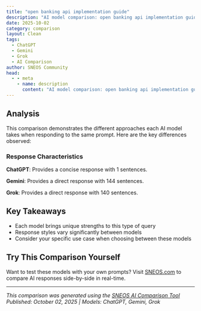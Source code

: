 ```yaml
---
title: "open banking api implementation guide"
description: "AI model comparison: open banking api implementation guide..."
date: 2025-10-02
category: comparison
layout: Clean
tags:
  - ChatGPT
  - Gemini
  - Grok
  - AI Comparison
author: SNEOS Community
head:
  - - meta
    - name: description
      content: "AI model comparison: open banking api implementation guide..."
---
```


<ChatComparison
  title="open banking api implementation guide"
  prompt="open banking api implementation guide"
  :responses='{
    "ChatGPT": "Implementing an Open Banking API involves several steps, including understanding the framework, complying with regulations, and building the API itself. Below is a high-level implementation guide to help you get started. Note that Open Banking regulations and requirements may vary by jurisdiction (e.g., PSD2 in Europe, Open Banking in the UK, etc.).\n\n### 1. Understand the Regulatory Framework\n#### a. Overview\n- Open Banking is rooted in regulatory frameworks that require banks and financial institutions to provide third-party providers (TPPs) access to financial data.\n  \n#### b. Compliance\n- Familiarize yourself with the relevant regulations, such as PSD2 in the EU, Open Banking standards in the UK, or other local regulations. \n\n### 2. Define API Requirements\n#### a. API Specifications\n- Determine what types of data your API will expose (e.g., account information, transaction history).\n- Decide on the functionality (e.g., payment initiation, account access).\n\n#### b. Use Cases\n- Define key use cases, such as a TPP accessing account balances or initiating a payment.\n\n### 3. Identify Stakeholders\n#### a. Internal Stakeholders\n- Product Management, R&D, Compliance, Security, and IT teams.\n\n#### b. External Stakeholders\n- Third-Party Providers (TPPs), regulators, and customers.\n\n### 4. Choose the Technology Stack\n#### a. API Design\n- RESTful API is widely used, but GraphQL could be an option too.\n- Follow best practices for API design, ensuring clarity and usability.\n\n#### b. Security Protocols\n- Implement OAuth 2.0 for authentication and authorization.\n- Secure your API with Transport Layer Security (TLS).\n\n### 5. Develop API\n#### a. Build the Core Features\n- **Authentication**: Implement OAuth 2.0 for token-based access.\n- **Endpoints Creation**: Create endpoints for the identified functionalities - e.g., account information, payments.\n- **Error Handling**: Implement robust error handling and response structures.\n\n#### b. Data Formats\n- Use standard data formats such as JSON or XML.\n\n### 6. Implement Security Measures\n#### a. Data Protection\n- Encrypt sensitive data at rest and in transit.\n- Implement access controls.\n\n#### b. Logging and Monitoring\n- Identify audit logs for user access and transactions.\n\n### 7. Testing\n#### a. Unit and Integration Testing\n- Test individual components and interactions between those components.\n\n#### b. Security Testing\n- Engage in penetration testing to find vulnerabilities.\n\n#### c. Compliance Testing\n- Ensure that your implementation meets regulatory requirements.\n\n### 8. Documentation\n#### a. API Documentation\n- Create comprehensive documentation for your API users (TPPs).\n- Use tools like Swagger/OpenAPI for auto-generating interactive documentation.\n\n#### b. User Guides \n- Provide integration guides, sample code, and FAQ sections.\n\n### 9. Launch the API\n#### a. Beta Testing\n- Release the API to a select group of TPPs for feedback and early use.\n\n#### b. Production Rollout\n- After adequate testing and feedback incorporation, launch the API.\n\n### 10. Monitor and Maintain\n#### a. Performance Monitoring\n- Implement API monitoring tools to keep track of performance, errors, and usages.\n\n#### b. Regular Updates and Compliance Checks\n- Regularly update the API as per feedback and regulatory changes.\n\n### 11. Community Engagement\n- Engage with the developer community for ongoing support and feature requests.\n\n### Conclusion\nImplementing an Open Banking API requires careful planning, compliance with regulations, and a focus on security and user experience. Collaborate with stakeholders, maintain high-quality documentation, and engage with the developer community for a successful rollout. Stay updated with regulatory changes and customer feedback to continuously enhance the API.",
    "Gemini": "Okay, let\u0027s create a comprehensive implementation guide for Open Banking APIs. This guide will cover key aspects, from understanding the fundamentals to practical implementation steps.\n\n**Open Banking API Implementation Guide**\n\n**1. Introduction to Open Banking**\n\n*   **What is Open Banking?** Open Banking is a secure and standardized way for third-party providers (TPPs) to access a customer\u0027s financial data and initiate payments on their behalf with the customer\u0027s explicit consent.  It aims to increase competition, innovation, and transparency in the financial services industry.\n*   **Key Players:**\n    *   **Account Servicing Payment Service Providers (ASPSPs):** Banks and financial institutions holding customer accounts.  They are obligated to provide APIs for TPP access.\n    *   **Third-Party Providers (TPPs):**  Organizations using the APIs to offer services like account aggregation, payment initiation, and personalized financial advice.\n    *   **Customers:**  The end-users who grant consent to TPPs to access their data or initiate payments.\n    *   **Regulatory Bodies:**  Organizations like the UK\u0027s CMA, the EU\u0027s EBA, and others that define Open Banking standards and regulations.\n*   **Benefits of Open Banking:**\n    *   **For Customers:**  Better financial insights, personalized services, easier payment experiences, and increased control over their data.\n    *   **For TPPs:** Access to a wider customer base, opportunities for innovation, and the ability to offer more comprehensive financial solutions.\n    *   **For ASPSPs:**  Potential for new revenue streams, improved customer engagement, and enhanced innovation.\n*   **Regulatory Landscape:**  Open Banking implementations are heavily driven by regulations like PSD2 (Payment Services Directive 2) in Europe, the UK Open Banking Implementation Entity (OBIE), and similar initiatives in other countries (Australia, Canada, etc.). Understanding these regulations is crucial.\n\n**2. Understanding the Open Banking APIs**\n\n*   **Core API Functionality:**  Open Banking APIs generally provide two main categories of functionality:\n    *   **Account Information Services (AIS):**  Allows TPPs to retrieve account details, balances, transaction history, and other relevant financial information.\n    *   **Payment Initiation Services (PIS):**  Enables TPPs to initiate payments from a customer\u0027s account with their explicit consent.\n*   **API Standards:**\n    *   **UK Open Banking (OBIE):**  A leading standard with well-defined specifications and testing frameworks.\n    *   **Berlin Group NextGenPSD2:**  Another widely adopted standard, particularly in Europe.\n    *   **Financial API (FAPI):**  Focuses on security and is often used in conjunction with other standards.\n    *   **STET:** A French standard.\n    *   **Considerations:**  Each country or region may have specific implementations or variations of these standards.\n*   **API Endpoints and Data Structures:**  Familiarize yourself with the specific API endpoints, request parameters, and response formats defined by the chosen standard.  Use the API documentation provided by the ASPSPs.\n*   **Key Data Elements:**\n    *   **Account IDs:**  Unique identifiers for bank accounts.\n    *   **Transaction Details:**  Amounts, dates, descriptions, and other relevant transaction information.\n    *   **Balances:**  Current and available balances.\n    *   **Payment Information:**  Beneficiary details, payment amounts, and reference information.\n*   **API Authentication and Authorization:**\n    *   **OAuth 2.0:** The industry-standard protocol for authorization.\n    *   **OpenID Connect (OIDC):**  An identity layer built on top of OAuth 2.0 for user authentication.\n    *   **Consent Management:**  A critical aspect of Open Banking.  Customers must explicitly grant consent to TPPs before accessing their data or initiating payments.  The consent flow typically involves redirecting the user to the ASPSP\u0027s authentication page.\n    *   **Two-Factor Authentication (2FA) / Strong Customer Authentication (SCA):** Required for payment initiation and often for account information access, ensuring a high level of security.\n    *   **Certificates:**  TPPs need to obtain eIDAS certificates (Qualified Website Authentication Certificates - QWACs) to identify themselves to ASPSPs.\n\n**3. Implementation Steps for TPPs**\n\n1.  **Registration and Onboarding:**\n    *   **Regulatory Authorization:**  Obtain necessary regulatory licenses or authorizations to operate as a TPP in the relevant jurisdiction.  This often involves demonstrating compliance with security and data privacy requirements.\n    *   **Registration with ASPSPs:** Register with the ASPSPs you intend to integrate with. This typically involves providing company information, certificates, and details about your services.\n    *   **API Key Generation:**  Obtain API keys or credentials from the ASPSPs to access their APIs.\n2.  **Environment Setup:**\n    *   **Sandbox Environment:**  Utilize the sandbox environments provided by ASPSPs for testing and development.\n    *   **Development Tools:**  Choose appropriate programming languages, libraries, and frameworks for API integration. Popular choices include Python, Java, Node.js, and libraries like requests, Spring, or Express.js.\n    *   **API Client Libraries:**  Consider using pre-built API client libraries provided by the ASPSPs or third-party vendors to simplify API interactions.\n3.  **Consent Flow Implementation:**\n    *   **User Interface:** Design a clear and user-friendly interface to explain the data or payment access being requested and guide the user through the consent process.\n    *   **Redirection to ASPSP:**  Redirect the user to the ASPSP\u0027s authentication page to authenticate and grant consent.\n    *   **Callback Handling:**  Handle the callback from the ASPSP after the user grants or denies consent. This callback will typically contain an authorization code or error information.\n    *   **Token Exchange:**  Exchange the authorization code for an access token that can be used to access the APIs.\n    *   **Consent Revocation:**  Provide a mechanism for users to revoke consent at any time.\n4.  **API Integration:**\n    *   **API Calls:**  Use the access token to make API calls to retrieve account information or initiate payments.\n    *   **Error Handling:** Implement robust error handling to gracefully handle API errors and provide informative messages to the user.\n    *   **Data Validation:** Validate the data received from the APIs to ensure its accuracy and integrity.\n    *   **Data Storage and Security:**  Store sensitive data securely, complying with data privacy regulations like GDPR.  Encrypt sensitive data at rest and in transit.\n    *   **Rate Limiting:** Be aware of and adhere to rate limits imposed by the ASPSPs to avoid being throttled.\n5.  **Security Considerations:**\n    *   **Secure Coding Practices:**  Follow secure coding practices to prevent vulnerabilities such as injection attacks, cross-site scripting (XSS), and cross-site request forgery (CSRF).\n    *   **Token Management:**  Securely store and manage access tokens.\n    *   **Regular Security Audits:**  Conduct regular security audits and penetration testing to identify and address potential vulnerabilities.\n    *   **Data Encryption:** Encrypt sensitive data at rest and in transit.\n6.  **Testing:**\n    *   **Unit Tests:**  Write unit tests to verify the functionality of individual components.\n    *   **Integration Tests:**  Perform integration tests to ensure that the TPP system integrates correctly with the ASPSP APIs.\n    *   **User Acceptance Testing (UAT):**  Involve end-users in testing the application to ensure that it meets their needs.\n    *   **Performance Testing:**  Conduct performance testing to ensure that the application can handle the expected load.\n7.  **Go-Live and Monitoring:**\n    *   **Production Environment:**  Deploy the application to the production environment.\n    *   **Monitoring:**  Monitor API usage, error rates, and performance metrics.\n    *   **Logging:**  Implement comprehensive logging to track API interactions and identify potential issues.\n    *   **Alerting:**  Set up alerts to notify you of critical errors or performance issues.\n\n**4. Implementation Steps for ASPSPs**\n\n1.  **API Development and Deployment:**\n    *   **API Design:** Design APIs that adhere to the chosen Open Banking standards.\n    *   **Security:** Implement robust security measures to protect customer data and prevent unauthorized access.\n    *   **Performance:**  Ensure that the APIs are performant and scalable.\n    *   **Documentation:**  Provide comprehensive API documentation for TPPs.\n    *   **Sandbox Environment:**  Create a sandbox environment for TPPs to test their applications.\n2.  **Security Infrastructure:**\n    *   **PKI Infrastructure:**  Establish a Public Key Infrastructure (PKI) for issuing and managing certificates.\n    *   **HSM:** Use Hardware Security Modules (HSMs) to securely store cryptographic keys.\n    *   **Intrusion Detection and Prevention Systems (IDPS):**  Implement IDPS to detect and prevent malicious activity.\n3.  **Consent Management System:**\n    *   **Consent UI:**  Develop a user-friendly consent UI that allows customers to grant or deny consent to TPPs.\n    *   **Consent Logging:**  Log all consent decisions for auditing purposes.\n    *   **Consent Revocation:**  Provide a mechanism for customers to revoke consent at any time.\n4.  **TP Registration and Onboarding:**\n    *   **Registration Process:**  Establish a clear and efficient registration process for TPPs.\n    *   **Security Assessment:**  Conduct security assessments of TPPs before granting them access to the APIs.\n5.  **Monitoring and Support:**\n    *   **API Monitoring:**  Monitor API usage, error rates, and performance metrics.\n    *   **TP Support:**  Provide support to TPPs integrating with the APIs.\n\n**5. Security Considerations (Detailed)**\n\n*   **Transport Layer Security (TLS):**  Use TLS 1.2 or higher to encrypt communication between TPPs and ASPSPs.\n*   **Data Encryption:** Encrypt sensitive data at rest and in transit.\n*   **Input Validation:**  Validate all input to prevent injection attacks.\n*   **Output Encoding:**  Encode all output to prevent XSS attacks.\n*   **Authentication and Authorization:**  Use OAuth 2.0 and OpenID Connect for authentication and authorization.\n*   **Role-Based Access Control (RBAC):**  Implement RBAC to restrict access to sensitive data and functionality.\n*   **Regular Security Audits:**  Conduct regular security audits and penetration testing to identify and address potential vulnerabilities.\n*   **Data Loss Prevention (DLP):**  Implement DLP measures to prevent sensitive data from being leaked.\n*   **Incident Response Plan:**  Develop and maintain an incident response plan to handle security breaches.\n\n**6. Testing and Certification**\n\n*   **Sandbox Testing:** Thoroughly test your implementation in the sandbox environments provided by the ASPSPs.\n*   **Conformance Testing:**  Use conformance testing tools to ensure that your implementation adheres to the Open Banking standards.\n*   **Security Testing:**  Conduct security testing to identify and address potential vulnerabilities.\n*   **Certification:**  Obtain certification from a recognized Open Banking certification body to demonstrate compliance with the standards.\n\n**7. Continuous Improvement**\n\n*   **Monitor API Performance:** Continuously monitor API performance and identify areas for improvement.\n*   **Gather Feedback:**  Solicit feedback from TPPs and customers to improve the API and the overall Open Banking experience.\n*   **Stay Up-to-Date:**  Stay up-to-date with the latest Open Banking standards and regulations.\n\n**Example Code Snippet (Python using Requests library)**\n\n\u0060\u0060\u0060python\nimport requests\nimport json\n\n# Configuration\nBASE_URL = \u0022https://api.examplebank.com/open-banking/v3.1\u0022  # Replace with the actual API base URL\nCLIENT_ID = \u0022your_client_id\u0022  # Replace with your client ID\nCLIENT_SECRET = \u0022your_client_secret\u0022  # Replace with your client secret\nACCESS_TOKEN = \u0022your_access_token\u0022  # Replace with your access token\n\n# Example: Get Account Information\n\ndef get_account_information(account_id):\n    url = f\u0022{BASE_URL}/accounts/{account_id}\u0022\n    headers = {\n        \u0022Authorization\u0022: f\u0022Bearer {ACCESS_TOKEN}\u0022,\n        \u0022Content-Type\u0022: \u0022application/json\u0022\n    }\n    try:\n        response = requests.get(url, headers=headers)\n        response.raise_for_status()  # Raise HTTPError for bad responses (4xx or 5xx)\n        account_data = response.json()\n        print(json.dumps(account_data, indent=4))  # Pretty print the JSON\n        return account_data\n    except requests.exceptions.RequestException as e:\n        print(f\u0022Error: {e}\u0022)\n        return None\n\n# Example Usage:\naccount_id_to_retrieve = \u00221234567890\u0022 #Replace with an actual ID\nget_account_information(account_id_to_retrieve)\n\u0060\u0060\u0060\n\n**Important Considerations:**\n\n*   **Compliance:**  Prioritize compliance with all relevant regulations.\n*   **User Experience:**  Design a seamless and intuitive user experience.  Clear communication is key.\n*   **Security:**  Implement robust security measures to protect customer data.\n*   **Scalability:**  Ensure that your system can scale to handle increasing traffic.\n*   **Documentation:**  Maintain comprehensive documentation for your API and your implementation.\n*   **Support:**  Provide excellent support to TPPs and customers.\n\nThis guide provides a comprehensive overview of Open Banking API implementation.  Remember to consult the specific documentation and requirements of the ASPSPs you are integrating with, as well as the relevant regulatory guidelines. Good luck!\n",
    "Grok": "Implementing an Open Banking API involves creating or integrating with a secure, standardized interface that allows third-party providers (TPPs) to access financial data and services from banks or financial institutions, typically with customer consent. Open Banking APIs are regulated in many regions (e.g., PSD2 in Europe, Open Banking UK) to ensure security, interoperability, and compliance. This guide walks you through the steps for designing, developing, and deploying an Open Banking API or integrating with one as a TPP.\n\n---\n\n### **1. Understand Open Banking Standards and Regulations**\nBefore implementation, familiarize yourself with the applicable regulations and standards in your region:\n- **PSD2 (Payment Services Directive 2)**: Mandatory in the EU, it governs access to customer data and payment initiation services.\n- **Open Banking UK**: A framework for secure data sharing and payment initiation in the UK.\n- **Berlin Group NextGenPSD2**: A widely adopted implementation standard for PSD2 APIs in Europe.\n- **OAuth 2.0**: Used for secure authorization between banks and TPPs.\n- **FAPI (Financial-grade API)**: A profile of OAuth 2.0 designed for high-security requirements in Open Banking.\n- **Regional Standards**: Check for specific standards in your region (e.g., Australia\u2019s Consumer Data Right, India\u2019s UPI).\n\n**Key Compliance Requirements**:\n- Strong Customer Authentication (SCA): Ensure two-factor authentication for user consent.\n- Data Protection: Comply with GDPR (EU) or equivalent data privacy laws.\n- API Security: Use TLS, mutual authentication, and secure token mechanisms.\n\n**Action**: Research local regulations, join relevant sandboxes (e.g., Open Banking UK Sandbox), and review documentation from standards bodies.\n\n---\n\n### **2. Define the Use Case**\nDecide whether you are:\n- A **Bank** providing an API for TPPs to access customer data or initiate payments.\n- A **Third-Party Provider (TPP)** building an application to consume bank APIs for services like account aggregation or payment initiation.\n\n**Common Use Cases**:\n- Account Information Services (AIS): Retrieve account balances, transaction history, etc.\n- Payment Initiation Services (PIS): Initiate payments directly from user accounts.\n- Consent Management: Handle user consent for data sharing.\n\n**Action**: Identify your role (bank or TPP) and define the specific services to offer or consume.\n\n---\n\n### **3. Technical Architecture for Open Banking API**\n#### For Banks (API Providers):\n1. **Design API Specifications**:\n   - Use RESTful design principles.\n   - Align with standards like Berlin Group NextGenPSD2 or Open Banking UK specifications.\n   - Define endpoints for:\n     - Consent management (\u0060/consents\u0060)\n     - Account information (\u0060/accounts\u0060, \u0060/transactions\u0060, \u0060/balances\u0060)\n     - Payment initiation (\u0060/payments\u0060)\n   - Use JSON for data exchange and provide Swagger/OpenAPI documentation.\n\n2. **Authentication \u0026 Authorization**:\n   - Implement OAuth 2.0 with FAPI for secure authorization.\n   - Use mutual TLS (mTLS) for client authentication between TPP and bank.\n   - Issue access tokens and refresh tokens to TPPs after user consent.\n   - Integrate with a consent management system to store and manage user permissions.\n\n3. **Security**:\n   - Use HTTPS with TLS 1.2/1.3 for data encryption.\n   - Implement message signing (e.g., HTTP Signatures or JWS) to ensure data integrity.\n   - Validate TPP certificates issued by a Qualified Trust Service Provider (QTSP) under eIDAS (in the EU).\n\n4. **Backend Integration**:\n   - Connect the API to core banking systems to fetch account data or process payments.\n   - Use middleware or an API gateway (e.g., Apigee, Kong, or AWS API Gateway) for rate limiting, logging, and monitoring.\n\n5. **Testing \u0026 Sandbox**:\n   - Provide a sandbox environment for TPPs to test API integrations.\n   - Include mock data and simulate real-world scenarios.\n\n#### For TPPs (API Consumers):\n1. **Register with Regulatory Authorities**:\n   - Obtain necessary licenses (e.g., AISP or PISP under PSD2).\n   - Register with banks or central directories (e.g., Open Banking Directory in the UK).\n\n2. **Integrate with Bank APIs**:\n   - Study API documentation provided by banks.\n   - Implement OAuth 2.0 client flows (Authorization Code Flow with PKCE is common).\n   - Use mTLS for secure communication with bank APIs.\n   - Handle user consent by redirecting users to the bank\u2019s authorization page.\n\n3. **Consent \u0026 Data Handling**:\n   - Store access tokens securely and refresh them as needed.\n   - Comply with data minimization principles\u2014only request data necessary for the service.\n   - Provide clear UX for users to grant and revoke consent.\n\n**Action**: Choose the right tools (e.g., Postman for testing, OpenID Connect libraries for authentication) and ensure your architecture supports scalability and security.\n\n---\n\n### **4. Key Implementation Steps**\n#### Step 1: Set Up Development Environment\n- **For Banks**: Build or use existing API management platforms (e.g., WSO2, Red Hat Fuse) to expose endpoints.\n- **For TPPs**: Set up a development environment with tools to interact with bank APIs (e.g., Postman, SDKs).\n\n#### Step 2: Implement Authentication\n- Use OAuth 2.0 libraries like \u0060Okta\u0060 or \u0060Auth0\u0060 for secure token management.\n- For Banks: Set up an authorization server to issue tokens.\n- For TPPs: Implement client-side logic to handle token exchange and consent flows.\n\n**Sample OAuth 2.0 Flow (Authorization Code Flow)**:\n\u0060\u0060\u0060bash\n# Step 1: Redirect user to bank\u0027s authorization page\nGET /authorize?client_id=YOUR_CLIENT_ID\u0026redirect_uri=YOUR_REDIRECT_URI\u0026response_type=code\u0026scope=ais\n\n# Step 2: After user consent, bank redirects to TPP with authorization code\nGET /redirect_uri?code=AUTH_CODE\n\n# Step 3: TPP exchanges code for access token\nPOST /token\nContent-Type: application/x-www-form-urlencoded\nclient_id=YOUR_CLIENT_ID\u0026client_secret=YOUR_CLIENT_SECRET\u0026code=AUTH_CODE\u0026grant_type=authorization_code\u0026redirect_uri=YOUR_REDIRECT_URI\n\u0060\u0060\u0060\n\n#### Step 3: Develop Core API Functionalities\n- **For Banks**:\n  - Build endpoints to return account data or initiate payments.\n  - Example (Pseudo-Code for Account Information Endpoint):\n    \u0060\u0060\u0060python\n    @api.route(\u0027/accounts\u0027)\n    def get_accounts():\n        if not validate_token(request.headers[\u0027Authorization\u0027]):\n            return jsonify({\u0027error\u0027: \u0027Unauthorized\u0027}), 401\n        accounts = fetch_accounts_from_core_system()\n        return jsonify(accounts), 200\n    \u0060\u0060\u0060\n- **For TPPs**:\n  - Build logic to parse API responses and display data to users.\n\n#### Step 4: Test in Sandbox\n- Use sandbox environments provided by banks or regulators to test APIs.\n- Simulate user consent, data retrieval, and error handling.\n\n#### Step 5: Ensure Compliance\n- Audit your implementation for GDPR, PSD2, or local compliance.\n- Perform security testing (e.g., penetration testing) to identify vulnerabilities.\n\n---\n\n### **5. Deployment and Monitoring**\n- **Deployment**:\n  - Use a secure cloud provider or on-premises infrastructure.\n  - Implement CI/CD pipelines for continuous updates and testing.\n- **Monitoring**:\n  - Monitor API usage, errors, and performance using tools like Prometheus or ELK Stack.\n  - Log all access requests for auditing purposes (ensure compliance with data retention policies).\n\n---\n\n### **6. Tools and Resources**\n- **API Development**: SwaggerHub, Postman, Apigee.\n- **OAuth 2.0/FAPI**: OpenID Connect libraries (e.g., \u0060oidc-client-js\u0060, \u0060python-oauthlib\u0060).\n- **Security Testing**: OWASP ZAP, Burp Suite.\n- **Sandboxes**: Open Banking UK Sandbox, Berlin Group Sandbox.\n- **Documentation**: Refer to Berlin Group NextGenPSD2, Open Banking UK Implementation Guide.\n\n---\n\n### **7. Challenges and Best Practices**\n#### Challenges:\n- **Compliance**: Meeting regulatory requirements can be complex and time-consuming.\n- **Security**: Ensuring robust protection against data breaches or unauthorized access.\n- **Interoperability**: Different banks may interpret standards differently, leading to integration issues.\n\n#### Best Practices:\n- Follow standard specifications to ensure compatibility.\n- Provide clear documentation and developer support (e.g., developer portals).\n- Regularly update security measures to address new threats.\n- Engage with regulators and industry groups for guidance.\n\n---\n\n### **8. Example Workflow (Bank to TPP Interaction)**\n1. **User Consent**:\n   - TPP redirects the user to the bank\u2019s authorization page.\n   - User authenticates using SCA and consents to data sharing.\n2. **Token Issuance**:\n   - Bank issues an authorization code to TPP, which is exchanged for an access token.\n3. **Data Access**:\n   - TPP uses the access token to call bank APIs and retrieve data (e.g., \u0060/accounts\u0060).\n4. **Service Delivery**:\n   - TPP processes the data and presents it to the user (e.g., in a budgeting app).\n\n---\n\nBy following this guide, you can implement or integrate with an Open Banking API while ensuring compliance, security, and a seamless user experience. If you need deeper assistance with specific standards, coding examples, or tools, let me know!"
  }'
  published-date="08:03"
/>

## Analysis

This comparison demonstrates the different approaches each AI model takes when responding to the same prompt. Here are the key differences observed:

### Response Characteristics

**ChatGPT**: Provides a concise response with 1 sentences. 

**Gemini**: Provides a direct response with 144 sentences. 

**Grok**: Provides a direct response with 140 sentences. 

## Key Takeaways

- Each model brings unique strengths to this type of query
- Response styles vary significantly between models
- Consider your specific use case when choosing between these models

## Try This Comparison Yourself

Want to test these models with your own prompts? Visit [SNEOS.com](https://sneos.com) to compare AI responses side-by-side in real-time.

---

*This comparison was generated using the [SNEOS AI Comparison Tool](https://sneos.com)*
*Published: October 02, 2025 | Models: ChatGPT, Gemini, Grok*
